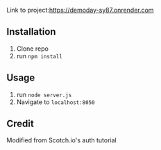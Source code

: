Link to project:https://demoday-sy87.onrender.com

## Installation

1. Clone repo
2. run `npm install`

## Usage

1. run `node server.js`
2. Navigate to `localhost:8050`

## Credit

Modified from Scotch.io's auth tutorial
